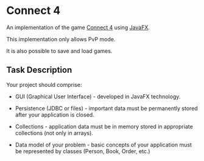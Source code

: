 # Connect 4

An implementation of the game [Connect 4](https://en.wikipedia.org/wiki/Connect_Four) using [JavaFX](https://en.wikipedia.org/wiki/JavaFX).

This implementation only allows PvP mode.

It is also possible to save and load games.

## Task Description

Your project should comprise:

* GUI (Graphical User Interface) - developed in JavaFX technology.

* Persistence (JDBC or files) - important data must be permanently stored after your application is closed.

* Collections - application data must be in memory stored in appropriate collections (not only in arrays).

* Data model of your problem - basic concepts of your application must be represented by classes (Person, Book, Order, etc.)


